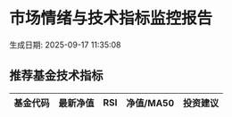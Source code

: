 # 市场情绪与技术指标监控报告

生成日期: 2025-09-17 11:35:08

## 推荐基金技术指标
| 基金代码 | 最新净值 | RSI | 净值/MA50 | 投资建议 |
|----------|----------|-----|-----------|----------|
